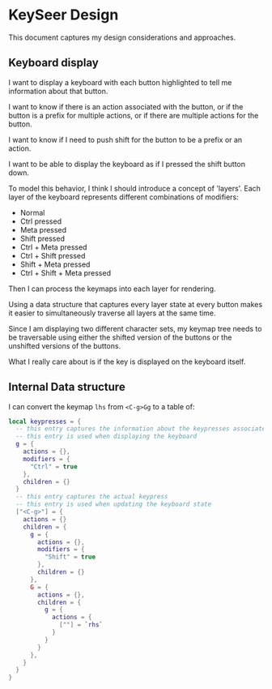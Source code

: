 # KeySeer Design

This document captures my design considerations and approaches.

## Keyboard display

I want to display a keyboard with each button highlighted to tell me information about that button.

I want to know if there is an action associated with the button, or if the button is a prefix for multiple actions, or
if there are multiple actions for the button.

I want to know if I need to push shift for the button to be a prefix or an action.

I want to be able to display the keyboard as if I pressed the shift button down.

To model this behavior, I think I should introduce a concept of 'layers'. Each layer of the keyboard represents
different combinations of modifiers:

* Normal
* Ctrl pressed
* Meta pressed
* Shift pressed
* Ctrl + Meta pressed
* Ctrl + Shift pressed
* Shift + Meta pressed
* Ctrl + Shift + Meta pressed

Then I can process the keymaps into each layer for rendering.

Using a data structure that captures every layer state at every button makes it easier to simultaneously traverse all
layers at the same time.

Since I am displaying two different character sets, my keymap tree needs to be traversable using either the shifted
version of the buttons or the unshifted versions of the buttons.

What I really care about is if the key is displayed on the keyboard itself.

## Internal Data structure

I can convert the keymap `lhs` from `<C-g>Gg` to a table of:

```lua
local keypresses = {
  -- this entry captures the information about the keypresses associated with a keycap
  -- this entry is used when displaying the keyboard
  g = {
    actions = {},
    modifiers = {
      "Ctrl" = true
    },
    children = {}
  }
  -- this entry captures the actual keypress
  -- this entry is used when updating the keyboard state
  ["<C-g>"] = {
    actions = {}
    children = {
      g = {
        actions = {},
        modifiers = {
          "Shift" = true
        },
        children = {}
      },
      G = {
        actions = {},
        children = {
          g = {
            actions = {
              [""] = `rhs`
            }
          }
        }
      },
    }
  }
}
```
